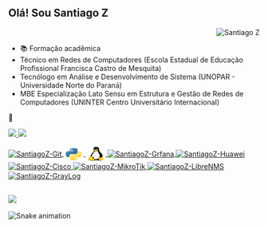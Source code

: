 ## Olá! Sou Santiago Z

<p align="right"> <img src="https://komarev.com/ghpvc/?username=santiag0z&color=blue&style=flat" alt="Santiago Z" /> </p>


- 📚 Formação acadêmica
- Técnico em Redes de Computadores (Escola Estadual de Educação Profissional Francisca Castro de Mesquita)
- Tecnólogo em Análise e Desenvolvimento de Sistema (UNOPAR - Universidade Norte do Paraná)
- MBE Especialização Lato Sensu em Estrutura e Gestão de Redes de Computadores (UNINTER Centro Universitário Internacional)

🔭 


<div>
  <a href="https://github.com/santiag0z">
    <img height="180em" src="https://github-readme-stats.vercel.app/api?username=santiag0z&show_icons=true&theme=dark&include_all_commits=true&count_private=true"/>
    <img height="180em" src="https://github-readme-stats.vercel.app/api/top-langs/?username=santiag0z&theme=dark&include_all_commits=true&count_private=true"/>
</div>

<div style="display: inline_block"><br>
    <img align="center" alt="SantiagoZ-Git" height="30" width="40" src="https://www.vectorlogo.zone/logos/git-scm/git-scm-icon.svg">
    <img align="center" alt="SantiagoZ-Python" height="30" width="40" src="https://raw.githubusercontent.com/devicons/devicon/master/icons/python/python-original.svg">
    <img align="center" alt="SantiagoZ-Linux" height="30" width="40" src="https://raw.githubusercontent.com/devicons/devicon/master/icons/linux/linux-original.svg">
    <img align="center" alt="SantiagoZ-Grfana" height="30" width="40" src="https://www.vectorlogo.zone/logos/grafana/grafana-icon.svg">
    <img align="center" alt="SantiagoZ-Huawei" height="30" width="40" src="https://cdn.iconscout.com/icon/free/png-256/huawei-3521494-2944938.png">
    <img align="center" alt="SantiagoZ-Cisco" height="30" width="90" src="https://demo.librenms.org/images/os/cisco.svg">
    <img align="center" alt="SantiagoZ-MikroTik" height="30" width="120" src="https://i.mt.lv/img/mt/v2/logo.svg">
    <img align="center" alt="SantiagoZ-LibreNMS" height="50" width="150" src="https://demo.librenms.org/images/librenms_logo_light.svg">
    <img align="center" alt="SantiagoZ-GrayLog" height="30" width="120" src="https://assets-global.website-files.com/5e9fae47f9a5b161fc3f7024/5f69ecdab29e533a9f46b3ef_Graylog%20-%20Logo%20-%20Color.svg">
</div>

##

<div> 
    <a href="https://www.linkedin.com/in/santiago-z/" target="_blank"><img src="https://img.shields.io/badge/-LinkedIn-%230077B5?style=for-the-badge&logo=linkedin&logoColor=white" target="_blank"></a>  
</div>

![Snake animation](https://github.com/santiag0z/santiag0z/blob/output/github-contribution-grid-snake.svg)